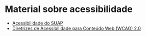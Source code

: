 # Material sobre acessibilidade

- [Acessibilidade do SUAP](https://suap.ifrn.edu.br/comum/acessibilidade/)
- [Diretrizes de Acessibilidade para Conteúdo Web (WCAG) 2.0](https://www.w3.org/Translations/WCAG20-pt-PT/)
